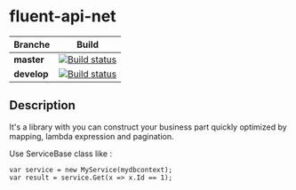 # fluent-api-net

|**Branche**|**Build**|
|--|--|
| **master** | [![Build status](https://aurelienbretin.visualstudio.com/FluentApiNet/_apis/build/status/FluentApiNet_master)](https://aurelienbretin.visualstudio.com/FluentApiNet/_build/latest?definitionId=2) |
|**develop**|[![Build status](https://aurelienbretin.visualstudio.com/FluentApiNet/_apis/build/status/FluentApiNet_develop)](https://aurelienbretin.visualstudio.com/FluentApiNet/_build/latest?definitionId=3) |

## Description

It's a library with you can construct your business part quickly optimized by mapping, lambda expression and pagination.

Use ServiceBase class like :
````
var service = new MyService(mydbcontext);
var result = service.Get(x => x.Id == 1);
````
